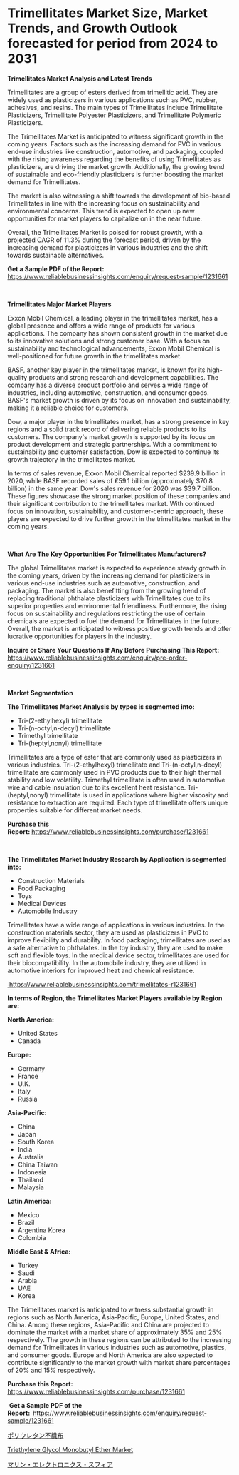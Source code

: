 <p><h1>Trimellitates Market Size, Market Trends, and Growth Outlook forecasted for period from 2024 to 2031</h1></p><p><strong>Trimellitates Market Analysis and Latest Trends</strong></p>
<p><p>Trimellitates are a group of esters derived from trimellitic acid. They are widely used as plasticizers in various applications such as PVC, rubber, adhesives, and resins. The main types of Trimellitates include Trimellitate Plasticizers, Trimellitate Polyester Plasticizers, and Trimellitate Polymeric Plasticizers.</p><p>The Trimellitates Market is anticipated to witness significant growth in the coming years. Factors such as the increasing demand for PVC in various end-use industries like construction, automotive, and packaging, coupled with the rising awareness regarding the benefits of using Trimellitates as plasticizers, are driving the market growth. Additionally, the growing trend of sustainable and eco-friendly plasticizers is further boosting the market demand for Trimellitates.</p><p>The market is also witnessing a shift towards the development of bio-based Trimellitates in line with the increasing focus on sustainability and environmental concerns. This trend is expected to open up new opportunities for market players to capitalize on in the near future.</p><p>Overall, the Trimellitates Market is poised for robust growth, with a projected CAGR of 11.3% during the forecast period, driven by the increasing demand for plasticizers in various industries and the shift towards sustainable alternatives.</p></p>
<p><strong>Get a Sample PDF of the Report:&nbsp;</strong> <a href="https://www.reliablebusinessinsights.com/enquiry/request-sample/1231661">https://www.reliablebusinessinsights.com/enquiry/request-sample/1231661</a></p>
<p>&nbsp;</p>
<p><strong>Trimellitates Major Market Players</strong></p>
<p><p>Exxon Mobil Chemical, a leading player in the trimellitates market, has a global presence and offers a wide range of products for various applications. The company has shown consistent growth in the market due to its innovative solutions and strong customer base. With a focus on sustainability and technological advancements, Exxon Mobil Chemical is well-positioned for future growth in the trimellitates market.</p><p>BASF, another key player in the trimellitates market, is known for its high-quality products and strong research and development capabilities. The company has a diverse product portfolio and serves a wide range of industries, including automotive, construction, and consumer goods. BASF's market growth is driven by its focus on innovation and sustainability, making it a reliable choice for customers.</p><p>Dow, a major player in the trimellitates market, has a strong presence in key regions and a solid track record of delivering reliable products to its customers. The company's market growth is supported by its focus on product development and strategic partnerships. With a commitment to sustainability and customer satisfaction, Dow is expected to continue its growth trajectory in the trimellitates market.</p><p>In terms of sales revenue, Exxon Mobil Chemical reported $239.9 billion in 2020, while BASF recorded sales of €59.1 billion (approximately $70.8 billion) in the same year. Dow's sales revenue for 2020 was $39.7 billion. These figures showcase the strong market position of these companies and their significant contribution to the trimellitates market. With continued focus on innovation, sustainability, and customer-centric approach, these players are expected to drive further growth in the trimellitates market in the coming years.</p></p>
<p>&nbsp;</p>
<p><strong>What Are The Key Opportunities For Trimellitates Manufacturers?</strong></p>
<p><p>The global Trimellitates market is expected to experience steady growth in the coming years, driven by the increasing demand for plasticizers in various end-use industries such as automotive, construction, and packaging. The market is also benefitting from the growing trend of replacing traditional phthalate plasticizers with Trimellitates due to its superior properties and environmental friendliness. Furthermore, the rising focus on sustainability and regulations restricting the use of certain chemicals are expected to fuel the demand for Trimellitates in the future. Overall, the market is anticipated to witness positive growth trends and offer lucrative opportunities for players in the industry.</p></p>
<p><strong>Inquire or Share Your Questions If Any Before Purchasing This Report:</strong> <a href="https://www.reliablebusinessinsights.com/enquiry/pre-order-enquiry/1231661">https://www.reliablebusinessinsights.com/enquiry/pre-order-enquiry/1231661</a></p>
<p>&nbsp;</p>
<p><strong>Market Segmentation</strong></p>
<p><strong>The Trimellitates Market Analysis by types is segmented into:</strong></p>
<p><ul><li>Tri-(2-ethylhexyl) trimellitate</li><li>Tri-(n-octyl,n-decyl) trimellitate</li><li>Trimethyl trimellitate</li><li>Tri-(heptyl,nonyl) trimellitate</li></ul></p>
<p><p>Trimellitates are a type of ester that are commonly used as plasticizers in various industries. Tri-(2-ethylhexyl) trimellitate and Tri-(n-octyl,n-decyl) trimellitate are commonly used in PVC products due to their high thermal stability and low volatility. Trimethyl trimellitate is often used in automotive wire and cable insulation due to its excellent heat resistance. Tri-(heptyl,nonyl) trimellitate is used in applications where higher viscosity and resistance to extraction are required. Each type of trimellitate offers unique properties suitable for different market needs.</p></p>
<p><strong>Purchase this Report:&nbsp;</strong><a href="https://www.reliablebusinessinsights.com/purchase/1231661">https://www.reliablebusinessinsights.com/purchase/1231661</a></p>
<p>&nbsp;</p>
<p><strong>The Trimellitates Market Industry Research by Application is segmented into:</strong></p>
<p><ul><li>Construction Materials</li><li>Food Packaging</li><li>Toys</li><li>Medical Devices</li><li>Automobile Industry</li></ul></p>
<p><p>Trimellitates have a wide range of applications in various industries. In the construction materials sector, they are used as plasticizers in PVC to improve flexibility and durability. In food packaging, trimellitates are used as a safe alternative to phthalates. In the toy industry, they are used to make soft and flexible toys. In the medical device sector, trimellitates are used for their biocompatibility. In the automobile industry, they are utilized in automotive interiors for improved heat and chemical resistance.</p></p>
<p><a href="https://www.reliablebusinessinsights.com/trimellitates-r1231661">&nbsp;https://www.reliablebusinessinsights.com/trimellitates-r1231661</a></p>
<p><strong>In terms of Region, the Trimellitates Market Players available by Region are:</strong></p>
<p>
    <p> <strong> North America: </strong>
        <ul>
            <li>United States</li>
            <li>Canada</li>
        </ul>
        </p> 
    <p> <strong> Europe: </strong>
        <ul>
            <li>Germany</li>
            <li>France</li>
            <li>U.K.</li>
            <li>Italy</li>
            <li>Russia</li>
        </ul>
        </p> 
    <p> <strong> Asia-Pacific: </strong>
        <ul>
            <li>China</li>
            <li>Japan</li>
            <li>South Korea</li>
            <li>India</li>
            <li>Australia</li>
            <li>China Taiwan</li>
            <li>Indonesia</li>
            <li>Thailand</li>
            <li>Malaysia</li>
        </ul>
        </p> 
    <p> <strong> Latin America: </strong>
        <ul>
            <li>Mexico</li>
            <li>Brazil</li>
            <li>Argentina Korea</li>
            <li>Colombia</li>
        </ul>
        </p> 
    <p> <strong> Middle East & Africa: </strong>
        <ul>
            <li>Turkey</li>
            <li>Saudi</li>
            <li>Arabia</li>
            <li>UAE</li>
            <li>Korea</li>
        </ul>
    </p>
    </p>
<p><p>The Trimellitates market is anticipated to witness substantial growth in regions such as North America, Asia-Pacific, Europe, United States, and China. Among these regions, Asia-Pacific and China are projected to dominate the market with a market share of approximately 35% and 25% respectively. The growth in these regions can be attributed to the increasing demand for Trimellitates in various industries such as automotive, plastics, and consumer goods. Europe and North America are also expected to contribute significantly to the market growth with market share percentages of 20% and 15% respectively.</p></p>
<p><strong>Purchase this Report: </strong><a href="https://www.reliablebusinessinsights.com/purchase/1231661">https://www.reliablebusinessinsights.com/purchase/1231661</a></p>
<p>&nbsp;<strong>Get a Sample PDF of the Report:&nbsp;&nbsp;</strong><a href="https://www.reliablebusinessinsights.com/enquiry/request-sample/1231661">https://www.reliablebusinessinsights.com/enquiry/request-sample/1231661</a></p>
<p><strong></strong></p>
<p><p><a href="https://github.com/RaeJenkins1952/Market-Research-Report-List-1/blob/main/3984323135466.md">ポリウレタン不織布</a></p><p><a href="https://github.com/GroverBarry/Market-Research-Report-List-5/blob/main/triethylene-glycol-monobutyl-ether-market.md">Triethylene Glycol Monobutyl Ether Market</a></p><p><a href="https://github.com/TysonKub/Market-Research-Report-List-1/blob/main/9510799135467.md">マリン・エレクトロニクス・スフィア</a></p></p>